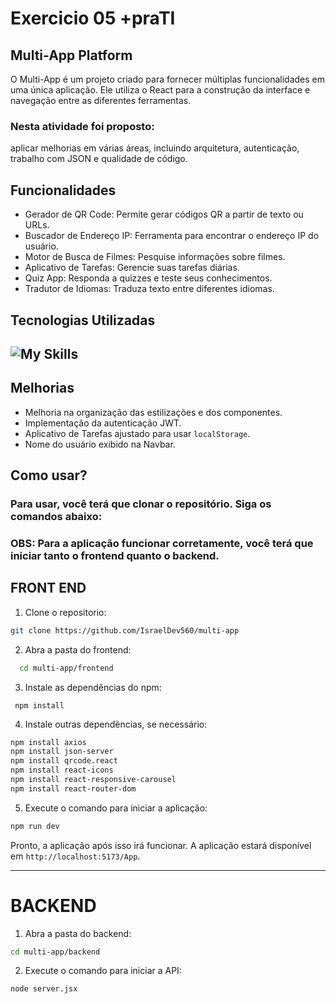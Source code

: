 # Exercicio 05 +praTI 
## Multi-App Platform

O Multi-App é um projeto criado para fornecer múltiplas funcionalidades em uma única aplicação. Ele utiliza o React para a construção da interface e navegação entre as diferentes ferramentas.

### Nesta atividade foi proposto:
aplicar melhorias em várias áreas, incluindo arquitetura, autenticação, trabalho com JSON e qualidade de código.

## Funcionalidades

- Gerador de QR Code: Permite gerar códigos QR a partir de texto ou URLs.
- Buscador de Endereço IP: Ferramenta para encontrar o endereço IP do usuário.
- Motor de Busca de Filmes: Pesquise informações sobre filmes.
- Aplicativo de Tarefas: Gerencie suas tarefas diárias.
- Quiz App: Responda a quizzes e teste seus conhecimentos.
- Tradutor de Idiomas: Traduza texto entre diferentes idiomas.

## Tecnologias Utilizadas

  ![My Skills](https://skillicons.dev/icons?i=html,css,react)
---


## Melhorias

- Melhoria na organização das estilizações e dos componentes.
- Implementação da autenticação JWT.
- Aplicativo de Tarefas ajustado para usar `localStorage`.
- Nome do usuário exibido na Navbar.

## Como usar?

### Para usar, você terá que clonar o repositório. Siga os comandos abaixo:

### OBS: Para a aplicação funcionar corretamente, você terá que iniciar tanto o frontend quanto o backend.

## FRONT END
 1. Clone o repositorio:
```bash
git clone https://github.com/IsraelDev560/multi-app
```
2. Abra a pasta do frontend:
```bash
  cd multi-app/frontend
```
3. Instale as dependências do npm:
```
 npm install
```
4. Instale outras dependências, se necessário:
```bash
npm install axios
npm install json-server
npm install qrcode.react
npm install react-icons
npm install react-responsive-carousel
npm install react-router-dom
```
5. Execute o comando para iniciar a aplicação:
```bash
npm run dev
```
Pronto, a aplicação após isso irá funcionar.
A aplicação estará disponível em `http://localhost:5173/App`.

-----------

# BACKEND
1. Abra a pasta do backend:
```bash
cd multi-app/backend
```

2. Execute o comando para iniciar a API:
```bash
node server.jsx
```






